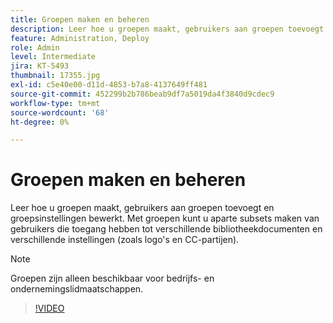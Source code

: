 ```yaml
---
title: Groepen maken en beheren
description: Leer hoe u groepen maakt, gebruikers aan groepen toevoegt en groepsinstellingen bewerkt
feature: Administration, Deploy
role: Admin
level: Intermediate
jira: KT-5493
thumbnail: 17355.jpg
exl-id: c5e40e00-d11d-4853-b7a8-4137649ff481
source-git-commit: 452299b2b786beab9df7a5019da4f3840d9cdec9
workflow-type: tm+mt
source-wordcount: '68'
ht-degree: 0%

---
```


# Groepen maken en beheren

Leer hoe u groepen maakt, gebruikers aan groepen toevoegt en groepsinstellingen bewerkt. Met groepen kunt u aparte subsets maken van gebruikers die toegang hebben tot verschillende bibliotheekdocumenten en verschillende instellingen (zoals logo&#39;s en CC-partijen).

>[!NOTE]
>
>Groepen zijn alleen beschikbaar voor bedrijfs- en ondernemingslidmaatschappen.

>[!VIDEO](https://video.tv.adobe.com/v/344682?quality=12&learn=on&hidetitle=true)
